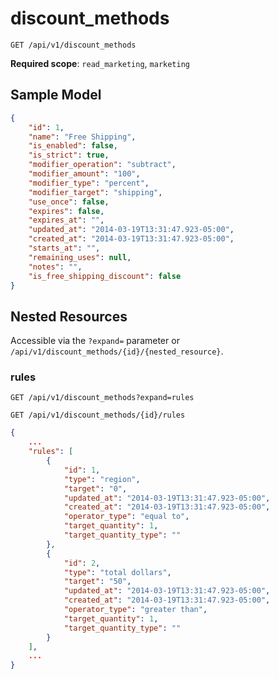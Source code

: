 discount_methods
================

```shell
GET /api/v1/discount_methods
```

**Required scope**: `read_marketing`, `marketing`

Sample Model
------------

```json
{
	"id": 1,
	"name": "Free Shipping",
	"is_enabled": false,
	"is_strict": true,
	"modifier_operation": "subtract",
	"modifier_amount": "100",
	"modifier_type": "percent",
	"modifier_target": "shipping",
	"use_once": false,
	"expires": false,
	"expires_at": "",
	"updated_at": "2014-03-19T13:31:47.923-05:00",
	"created_at": "2014-03-19T13:31:47.923-05:00",
	"starts_at": "",
	"remaining_uses": null,
	"notes": "",
	"is_free_shipping_discount": false
}
```

Nested Resources
----------------

Accessible via the `?expand=` parameter or `/api/v1/discount_methods/{id}/{nested_resource}`.

### rules

```shell
GET /api/v1/discount_methods?expand=rules
```

```shell
GET /api/v1/discount_methods/{id}/rules
```

```json
{
	...
	"rules": [
		{
			"id": 1,
			"type": "region",
			"target": "0",
			"updated_at": "2014-03-19T13:31:47.923-05:00",
			"created_at": "2014-03-19T13:31:47.923-05:00",
			"operator_type": "equal to",
			"target_quantity": 1,
			"target_quantity_type": ""
		},
		{
			"id": 2,
			"type": "total dollars",
			"target": "50",
			"updated_at": "2014-03-19T13:31:47.923-05:00",
			"created_at": "2014-03-19T13:31:47.923-05:00",
			"operator_type": "greater than",
			"target_quantity": 1,
			"target_quantity_type": ""
		}
	],
	...
}
```